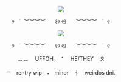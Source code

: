 

<p align="center" width="100%">
    <img src="https://komarev.com/ghpvc/?username=uffohsnack&label=Ⳋ᧙&color=612020"> 
</p>

<p align="center" width="100%">
୨ㅤ࣪ㅤ︶︶︶︶ㅤㅤ꒰୨ ୧꒱ㅤㅤ︶︶︶︶ㅤ࣪ㅤ୧
</p>

<p align="center" width="100%">
<image src="https://github.com/user-attachments/assets/962cc738-edd7-4cff-af1d-673f94b1004d"
</p>
<p align="center" width="100%">
୨ㅤ࣪ㅤ︶︶︶︶ㅤㅤ꒰୨ ୧꒱ㅤㅤ︶︶︶︶ㅤ࣪ㅤ୧
</p>


<p align="center" width="100%">
︵︵ 　UFFOH。　⁺　 HE/THEY  ᘝ
</p>

<p align="center" width="100%">
𓍼　rentry wip　˖⁠　minor　⏆　weirdos dni.
</p>
